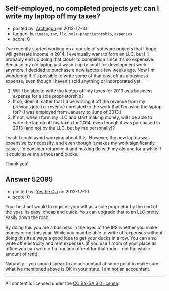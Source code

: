 ## Self-employed, no completed projects yet: can I write my laptop off my taxes?

- posted by: [Archagon](https://stackexchange.com/users/-1/26572-archagon) on 2013-12-10
- tagged: `business`, `tax`, `llc`, `sole-proprietorship`, `expenses`
- score: 0

<p>I've recently started working on a couple of software projects that I hope will generate income in 2014. I eventually want to form an LLC, but I'll probably end up doing that closer to completion since it's so expensive. Because my old laptop just wasn't up to snuff for development work anymore, I decided to purchase a new laptop a few weeks ago. Now I'm wondering if it's possible to write some of that cost off as a business expense, even though I haven't sold anything or incorporated yet.</p>

<ol>
<li>Will I be able to write the laptop off my taxes for 2013 as a business expense for a sole proprietorship?</li>
<li>If so, does it matter that I'd be writing it off the revenue from my previous job, i.e. revenue unrelated to the work that I'm using the laptop for? (I was employed from January to June of 2013.)</li>
<li>If not, when I form my LLC and start making money, will I be able to write the laptop off my taxes for 2014, even though it was purchased in 2013 (and not by the LLC, but by me personally)?</li>
</ol>

<p>I wish I could avoid worrying about this. However, the new laptop was expensive by necessity, and even though it makes my work significantly easier, I'd consider returning it and making do with my old one for a while if it could save me a thousand bucks.</p>

<p>Thank you!</p>



## Answer 52095

- posted by: [Yesthe Cia](https://stackexchange.com/users/-1/30036-yesthe-cia) on 2013-12-10
- score: 0

<p>Your best bet would to register yourself as a sole proprietor by the end of the year. Its easy, cheap and quick. You can upgrade that to an LLC pretty easily down the road.</p>

<p>By doing this you are a business in the eyes of the IRS whether you make money or not this year. While you may be able to write off expenses without doing this its always a good idea to get your ducks in a row. You can also write off electricity and rent expenses (if you use 1 room of your place as office you can write off a fraction of rent for that room - not the whole amount of rent).</p>

<p>Naturally - you should speak to an accountant at some point to make sure what Ive mentioned above is OK in your state. I am not an accountant.</p>




---

All content is licensed under the [CC BY-SA 3.0 license](https://creativecommons.org/licenses/by-sa/3.0/).
